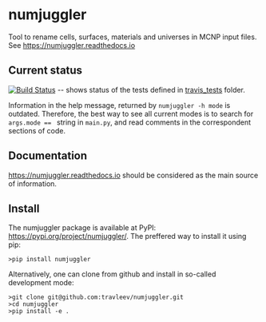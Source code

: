 # numjuggler
Tool to rename cells, surfaces, materials and universes in MCNP input files. See https://numjuggler.readthedocs.io


## Current status

[![Build Status](https://travis-ci.org/travleev/numjuggler.svg?branch=master)](https://travis-ci.org/travleev/numjuggler) -- shows status of the tests defined in [travis_tests](travis_tests) folder. 


Information in the help message, returned by ``numjuggler -h mode`` is
outdated. Therefore, the best way to see all current modes is to search for
``args.mode == `` string in ``main.py``, and read comments in the correspondent
sections of code.

## Documentation

https://numjuggler.readthedocs.io should be considered as the main source of information. 

## Install
The numjuggler package is available at PyPI: https://pypi.org/project/numjuggler/. The preffered
way to install it using pip:

    >pip install numjuggler
    
Alternatively, one can clone from github and install in so-called development mode:

    >git clone git@github.com:travleev/numjuggler.git
    >cd numjuggler
    >pip install -e .

<!---

# numjuggler
Tool to rename cells, surfaces, materials and universes in MCNP input files. See https://numjuggler.readthedocs.io

## Install

You must have Python 2.7 installed on your machine (Python 3 was not tested but
might work). Unzip the  most recent archive from `dist` folder and run

    > python setup.py install --user

from the folder containing file `setup.py`. This installs the package, that can
be used from the command line in the following way:

    > python -m numjuggler ...

where ... -- are command line options specifying the input file and the rules
how cells, surfaces, etc. are renamed.

Alternatively, you can use [pip](https://pip.pypa.io/en/stable/) -- a tool for installing Python packages
(for some Python distributions it is included, otherwise must be installed separately). Unzipping the
archive in this case is not needed, and installation is done with the command

    > pip install numjuggler-X.X.X.tar.gz --user

When the package is installed with pip, a script called `numjuggler` is added to
`~/.local/bin` (or to `C:\Python27\Scripts`), so that invocation of the tool is
more simple. In this case, both two commands are identical:

    > numjuggler ...
    > python -m numjuggler ...

where .. -- are command line options.

## Help

After installing the package, run the following command to get some help and
instructions:

    > python -m numjuggler -h

There is also a github repo, [numjuggler.docs](https://github.com/inr-kit/numjuggler.docs), related to numjuggler documentation.

--->
